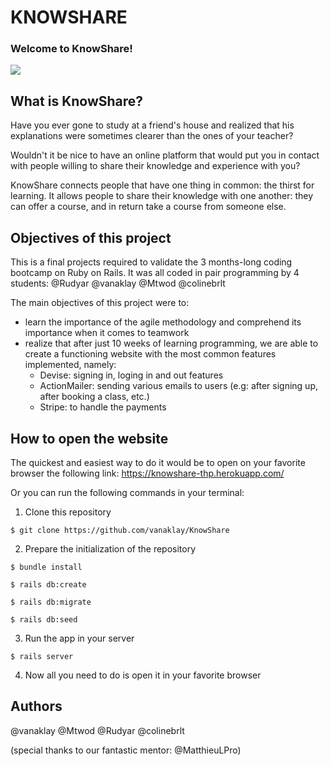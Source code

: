 # KNOWSHARE

### Welcome to KnowShare!


![](https://abaforlawstudents.com/wp-content/uploads/2020/03/online-study-tips.jpg)

## What is KnowShare?

Have you ever gone to study at a friend's house and realized that his explanations were sometimes clearer than the ones of your teacher?

Wouldn't it be nice to have an online platform that would put you in contact with people willing to share their knowledge and experience with you? 

KnowShare connects people that have one thing in common: the thirst for learning. 
It allows people to share their knowledge with one another: they can offer a course, and in return take a course from someone else. 

## Objectives of this project

This is a final projects required to validate the 3 months-long coding bootcamp on Ruby on Rails. It was all coded in pair programming by 4 students: @Rudyar @vanaklay @Mtwod @colinebrlt

The main objectives of this project were to:
* learn the importance of the agile methodology and comprehend its importance when it comes to teamwork
* realize that after just 10 weeks of learning programming, we are able to create a functioning website with the most common features implemented, namely:
    * Devise: signing in, loging in and out features
    * ActionMailer: sending various emails to users (e.g: after signing up, after booking a class, etc.)
    * Stripe: to handle the payments 

## How to open the website

The quickest and easiest way to do it would be to open on your favorite browser the following link: https://knowshare-thp.herokuapp.com/

Or you can run the following commands in your terminal:

1) Clone this repository 
```shell
$ git clone https://github.com/vanaklay/KnowShare
```

2) Prepare the initialization of the repository
```shell
$ bundle install
```

```shell
$ rails db:create
```

```shell
$ rails db:migrate
```

```shell
$ rails db:seed
```

3) Run the app in your server
```shell
$ rails server
```

4) Now all you need to do is open it in your favorite browser

## Authors

@vanaklay
@Mtwod
@Rudyar
@colinebrlt

(special thanks to our fantastic mentor: @MatthieuLPro)